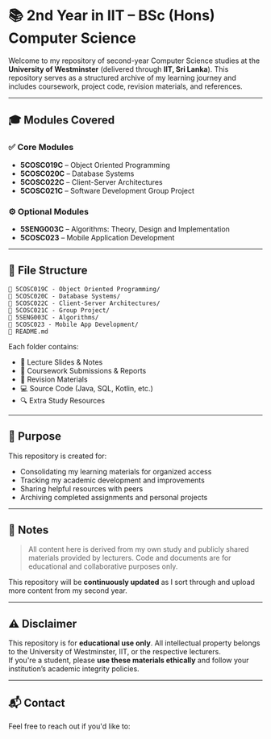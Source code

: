 # 📚 2nd Year in IIT – BSc (Hons) Computer Science

Welcome to my repository of second-year Computer Science studies at the **University of Westminster** (delivered through **IIT, Sri Lanka**). This repository serves as a structured archive of my learning journey and includes coursework, project code, revision materials, and references.

---

## 🎓 Modules Covered

### ✅ Core Modules
- **5COSC019C** – Object Oriented Programming  
- **5COSC020C** – Database Systems  
- **5COSC022C** – Client-Server Architectures  
- **5COSC021C** – Software Development Group Project 

### ⚙️ Optional Modules
- **5SENG003C** – Algorithms: Theory, Design and Implementation  
- **5COSC023** – Mobile Application Development  

---

## 📂 File Structure

```
📁 5COSC019C - Object Oriented Programming/
📁 5COSC020C - Database Systems/
📁 5COSC022C - Client-Server Architectures/
📁 5COSC021C - Group Project/
📁 5SENG003C - Algorithms/
📁 5COSC023 - Mobile App Development/
📁 README.md
```

Each folder contains:
- 📄 Lecture Slides & Notes  
- 📝 Coursework Submissions & Reports  
- 🧠 Revision Materials  
- 💻 Source Code (Java, SQL, Kotlin, etc.)  
- 🔍 Extra Study Resources

---

## 🎯 Purpose

This repository is created for:

- Consolidating my learning materials for organized access  
- Tracking my academic development and improvements  
- Sharing helpful resources with peers  
- Archiving completed assignments and personal projects  

---

## 🧾 Notes

> All content here is derived from my own study and publicly shared materials provided by lecturers. Code and documents are for educational and collaborative purposes only.

This repository will be **continuously updated** as I sort through and upload more content from my second year.

---

## ⚠️ Disclaimer

This repository is for **educational use only**. All intellectual property belongs to the University of Westminster, IIT, or the respective lecturers.  
If you're a student, please **use these materials ethically** and follow your institution’s academic integrity policies.

---

## 📬 Contact

Feel free to reach out if you'd like to:

